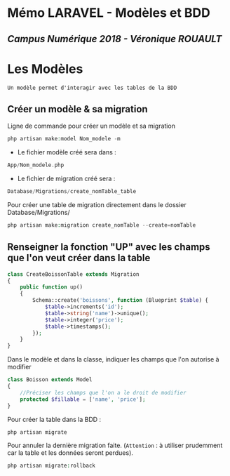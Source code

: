 # Mémo LARAVEL - Modèles et BDD
## *Campus Numérique 2018 - Véronique ROUAULT*
#

# Les Modèles

`Un modèle permet d'interagir avec les tables de la BDD`

## Créer un modèle & sa migration
Ligne de commande pour créer un modèle et sa migration
```php
php artisan make:model Nom_modele -m
```
* Le fichier modèle créé sera dans :
```php
App/Nom_modele.php
```

* Le fichier de migration créé sera :
```php
Database/Migrations/create_nomTable_table
```
Pour créer une table de migration directement dans le dossier Database/Migrations/
```php
php artisan make:migration create_nomTable --create=nomTable
```

## Renseigner la fonction "UP" avec les champs que l'on veut créer dans la table
```php
class CreateBoissonTable extends Migration
{
    public function up()
    {
        Schema::create('boissons', function (Blueprint $table) {
            $table->increments('id');
            $table->string('name')->unique();
            $table->integer('price');
            $table->timestamps();
        });
    }
}
```

Dans le modèle et dans la classe, indiquer les champs que l'on autorise à modifier 
```php
class Boisson extends Model
{
    //Préciser les champs que l'on a le droit de modifier 
    protected $fillable = ['name', 'price'];
}
```
Pour créer la table dans la BDD : 
```php
php artisan migrate
```
Pour annuler la dernière migration faite. (`Attention` : à utiliser prudemment car la table et les données seront perdues).
```php
php artisan migrate:rollback
```